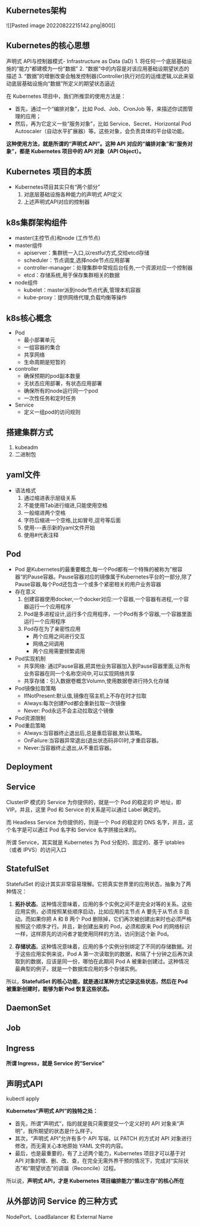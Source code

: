 ## Kubernetes架构
![[Pasted image 20220822215142.png|800]]

## Kubernetes的核心思想
声明式 API与控制器模式- Infrastructure as Data (laD)
	1. 将任何一个底层基础设施的“能力”都建模为一份“数据”
	2. “数据”中的内容是对该应用基础设期望状态的描述
	3. “数据”的增删改查会触发控制器(Controller)执行对应的运维逻辑,以此来驱动底层基础设施向“数据”所定义的期望状态逼近

在 Kubernetes 项目中，我们所推崇的使用方法是：

-   首先，通过一个“编排对象”，比如 Pod、Job、CronJob 等，来描述你试图管理的应用；
-   然后，再为它定义一些“服务对象”，比如 Service、Secret、Horizontal Pod Autoscaler（自动水平扩展器）等。这些对象，会负责具体的平台级功能。

**这种使用方法，就是所谓的“声明式 API”。这种 API 对应的“编排对象”和“服务对象”，都是 Kubernetes 项目中的 API 对象（API Object）。**
## Kubernetes 项目的本质
- Kubernetes项目其实只有“两个部分”
	1. 对底层基础设施各种能力的声明式 API定义
	2. 上述声明式API对应的控制器

## k8s集群架构组件
-  master(主控节点)和node (工作节点)
-  master组件
	-  apiserver：集群统一入口,以restful方式,交给etcd存储
	-  scheduler：节点调度,选择node节点应用部署
	-  controller-manager：处理集群中常规后台任务,一个资源对应一个控制器
	- etcd：存储系统,用于保存集群相关的数据
 - node组件
	 -  kubelet：master派到node节点代表,管理本机容器
	 -  kube-proxy：提供网络代理,负载均衡等操作

## k8s核心概念
-  Pod
	- 最小部署单元
	- 一组容器的集合
	- 共享网络
	- 生命周期是短暂的
 - controller
	 - 确保预期的pod副本数量
	- 无状态应用部署，有状态应用部署
	- 确保所有的node运行同一个pod
	- 一次性任务和定时任务
- Service
	- 定义一组pod的访问规则

## 搭建集群方式
1. kubeadm
2. 二进制包

## yaml文件
- 语法格式
	1. 通过缩进表示层级关系
	2. 不能使用Tab进行缩进,只能使用空格
	3. 一般缩进两个空格
	4. 字符后缩进一个空格,比如冒号,逗号等后面
	5. 使用---表示新的yaml文件开始
	6. 使用#代表注释

## Pod
- Pod 是Kubernetes的最重要概念,每一个Pod都有一个特殊的被称为”根容器“的Pause容器。Pause容器对应的镜像属于Kubernetes平台的一部分,除了Pause容器,每个Pod还包含一个或多个紧密相关的用户业务容器
- 存在意义
	1. 创建容器使用docker,一个docker对应:一个容器,一个容器有进程,一个容器运行一个应用程序
	2. Pod是多进程设计,运行多个应用程序，一个Pod有多个容器,一个容器里面运行一个应用程序
	3. Pod存在为了亲密性应用
		- 两个应用之间进行交互
		- 网络之间调用
		- 两个应用需要频繁调用
- Pod实现机制
	- 共享网络: 通过Pause容器,把其他业务容器加入到Pause容器里面,让所有业务容器在同一个名称空间中,可以实现网络共享
	- 共享存储：引入数据卷概念Volumn,使用数据卷进行持久化存储
- Pod镜像拉取策略
	- IfNotPresent:默认值,镜像在宿主机上不存在时才拉取
	- Always:每次创建Pod都会重新拉取一次镜像
	- Never: Pod永远不会主动拉取这个镜像
- Pod资源限制
- Pod重启策略
	- Always:当容器终止退出后,总是重启容器,默认策略。
	- OnFailure:当容器异常退出(退出状态码非0)时,才重启容器。
	- Never:当容器终止退出,从不重启容器。

## Deployment

## Service
ClusterIP 模式的 Service 为你提供的，就是一个 Pod 的稳定的 IP 地址，即 VIP。并且，这里 Pod 和 Service 的关系是可以通过 Label 确定的。

而 Headless Service 为你提供的，则是一个 Pod 的稳定的 DNS 名字，并且，这个名字是可以通过 Pod 名字和 Service 名字拼接出来的。

所谓 Service，其实就是 Kubernetes 为 Pod 分配的、固定的、基于 iptables（或者 IPVS）的访问入口

## StatefulSet
StatefulSet 的设计其实非常容易理解。它把真实世界里的应用状态，抽象为了两种情况：

1.  **拓扑状态**。这种情况意味着，应用的多个实例之间不是完全对等的关系。这些应用实例，必须按照某些顺序启动，比如应用的主节点 A 要先于从节点 B 启动。而如果你把 A 和 B 两个 Pod 删除掉，它们再次被创建出来时也必须严格按照这个顺序才行。并且，新创建出来的 Pod，必须和原来 Pod 的网络标识一样，这样原先的访问者才能使用同样的方法，访问到这个新 Pod。
    
2.  **存储状态**。这种情况意味着，应用的多个实例分别绑定了不同的存储数据。对于这些应用实例来说，Pod A 第一次读取到的数据，和隔了十分钟之后再次读取到的数据，应该是同一份，哪怕在此期间 Pod A 被重新创建过。这种情况最典型的例子，就是一个数据库应用的多个存储实例。
    

所以，**StatefulSet 的核心功能，就是通过某种方式记录这些状态，然后在 Pod 被重新创建时，能够为新 Pod 恢复这些状态。**

## DaemonSet


## Job


## Ingress
**所谓 Ingress，就是 Service 的“Service”**


## 声明式API
kubectl apply

**Kubernetes“声明式 API”的独特之处：**

-   首先，所谓“声明式”，指的就是我只需要提交一个定义好的 API 对象来“声明”，我所期望的状态是什么样子。
-   其次，“声明式 API”允许有多个 API 写端，以 PATCH 的方式对 API 对象进行修改，而无需关心本地原始 YAML 文件的内容。
-   最后，也是最重要的，有了上述两个能力，Kubernetes 项目才可以基于对 API 对象的增、删、改、查，在完全无需外界干预的情况下，完成对“实际状态”和“期望状态”的调谐（Reconcile）过程。

所以说，**声明式 API，才是 Kubernetes 项目编排能力“赖以生存”的核心所在**

## 从外部访问 Service 的三种方式
NodePort、LoadBalancer 和 External Name



